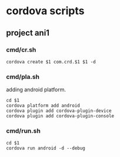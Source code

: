 # cordova scripts

## project ani1

### cmd/cr.sh
```
cordova create $1 com.crd.$1 $1 -d
```

### cmd/pla.sh

adding android platform.

```
cd $1
cordova platform add android
cordova plugin add cordova-plugin-device
cordova plugin add cordova-plugin-console
```

### cmd/run.sh

```
cd $1
cordova run android -d --debug
```


